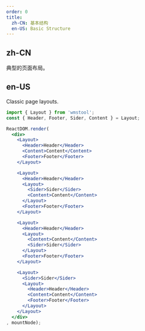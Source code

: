 ```yaml
---
order: 0
title:
  zh-CN: 基本结构
  en-US: Basic Structure
---
```


## zh-CN

典型的页面布局。

## en-US

Classic page layouts.

````jsx
import { Layout } from 'wmstool';
const { Header, Footer, Sider, Content } = Layout;

ReactDOM.render(
  <div>
    <Layout>
      <Header>Header</Header>
      <Content>Content</Content>
      <Footer>Footer</Footer>
    </Layout>

    <Layout>
      <Header>Header</Header>
      <Layout>
        <Sider>Sider</Sider>
        <Content>Content</Content>
      </Layout>
      <Footer>Footer</Footer>
    </Layout>

    <Layout>
      <Header>Header</Header>
      <Layout>
        <Content>Content</Content>
        <Sider>Sider</Sider>
      </Layout>
      <Footer>Footer</Footer>
    </Layout>

    <Layout>
      <Sider>Sider</Sider>
      <Layout>
        <Header>Header</Header>
        <Content>Content</Content>
        <Footer>Footer</Footer>
      </Layout>
    </Layout>
  </div>
, mountNode);
````

<style>
#components-layout-demo-basic .code-box-demo {
  text-align: center;
}
#components-layout-demo-basic .wmstool-layout-header,
#components-layout-demo-basic .wmstool-layout-footer {
  background: #7dbcea;
  color: #fff;
}
#components-layout-demo-basic .wmstool-layout-footer {
  line-height: 1.5;
}
#components-layout-demo-basic .wmstool-layout-sider {
  background: #3ba0e9;
  color: #fff;
  line-height: 120px;
}
#components-layout-demo-basic .wmstool-layout-content {
  background: rgba(16, 142, 233, 1);
  color: #fff;
  min-height: 120px;
  line-height: 120px;
}
#components-layout-demo-basic > .code-box-demo > div > .wmstool-layout {
  margin-bottom: 48px;
}
#components-layout-demo-basic > .code-box-demo > div > .wmstool-layout:last-child {
  margin: 0;
}
</style>
